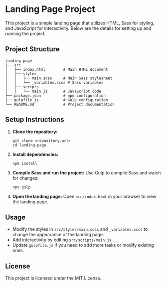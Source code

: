 # Landing Page Project

This project is a simple landing page that utilizes HTML, Sass for styling, and JavaScript for interactivity. Below are the details for setting up and running the project.

## Project Structure

```
landing-page
├── src
│   ├── index.html        # Main HTML document
│   ├── styles
│   │   ├── main.scss     # Main Sass stylesheet
│   │   └── _variables.scss # Sass variables
│   ├── scripts
│   │   └── main.js       # JavaScript code
├── package.json          # npm configuration
├── gulpfile.js           # Gulp configuration
└── README.md             # Project documentation
```

## Setup Instructions

1. **Clone the repository:**
   ```
   git clone <repository-url>
   cd landing-page
   ```

2. **Install dependencies:**
   ```
   npm install
   ```

3. **Compile Sass and run the project:**
   Use Gulp to compile Sass and watch for changes:
   ```
   npx gulp
   ```

4. **Open the landing page:**
   Open `src/index.html` in your browser to view the landing page.

## Usage

- Modify the styles in `src/styles/main.scss` and `_variables.scss` to change the appearance of the landing page.
- Add interactivity by editing `src/scripts/main.js`.
- Update `gulpfile.js` if you need to add more tasks or modify existing ones.

## License

This project is licensed under the MIT License.